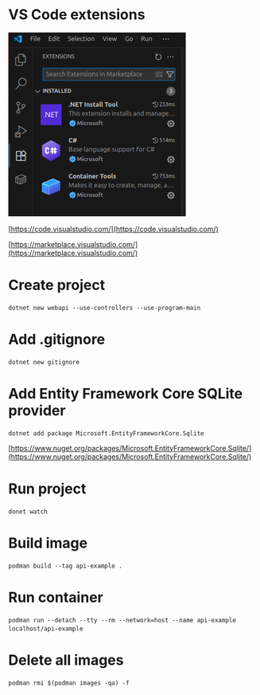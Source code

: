 # VS Code extensions
![](.github/vscode1.png "")

[https://code.visualstudio.com/](https://code.visualstudio.com/)

[https://marketplace.visualstudio.com/](https://marketplace.visualstudio.com/)

# Create project
`dotnet new webapi --use-controllers --use-program-main`

# Add .gitignore
`dotnet new gitignore`

# Add Entity Framework Core SQLite provider
`dotnet add package Microsoft.EntityFrameworkCore.Sqlite`

[https://www.nuget.org/packages/Microsoft.EntityFrameworkCore.Sqlite/](https://www.nuget.org/packages/Microsoft.EntityFrameworkCore.Sqlite/)

# Run project
`donet watch`

# Build image
`podman build --tag api-example .`

# Run container
`podman run --detach --tty --rm --network=host --name api-example localhost/api-example`

# Delete all images
`podman rmi $(podman images -qa) -f`
